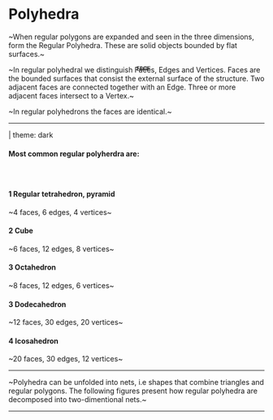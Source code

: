 


# Polyhedra

~When regular polygons are expanded and seen in the three dimensions, form the Regular Polyhedra. These are solid objects bounded by flat surfaces.~

<center>
    <f-scene3 style="position:relative;" isometric>
        <f-box3 rotation="30 30 0" scale="1.5"  />
        <div style="z-index:8; position:absolute; top:0; left:0; width:100%; height:100%; font-family:var(--font-mono); font-weight:400; font-size:75%;">
            <div style="position:absolute; top:12%; left:25%;">EDGE</div>
            <div style="position:absolute; top:54%; left:52%; color:var(--white)">FACE</div>
        </div>
    </f-scene3>
</center>

~In regular polyhedral we distinguish Faces, Edges and Vertices. Faces are the bounded surfaces that consist the external surface of the structure. Two adjacent faces are connected together with an Edge. Three or more  adjacent faces intersect to a Vertex.~

~In regular polyhedrons the faces are identical.~


---

| theme: dark


#### Most common regular polyherdra are:

### &nbsp;

#### **1** Regular tetrahedron, pyramid
~4 faces, 6 edges, 4 vertices~

<center>
    <f-scene3 isometric>
        <!-- <f-polyhedron3 hedron="Tetrahedron" rotation="0 90 0" scale="1.5" /> -->
        <f-hedron3 :shading="true" :height="1" :strokeWidth="0" :count="4" rotation="-30 0 60" scale="1.5" />
    </f-scene3>
</center>


#### **2** Cube
~6 faces, 12 edges, 8 vertices~

<center>
    <f-scene3 isometric>
        <f-box3 rotation="30 30 0" scale="1.5" />
    </f-scene3>
</center>


#### **3** Octahedron
~8 faces, 12 edges, 6 vertices~

<center>
    <f-scene3 isometric>
         <f-polyhedron3 hedron="Octahedron" rotation="-80 0 45" scale="1.5" :opacity="1" />
    </f-scene3>
</center>


#### **3** Dodecahedron
~12 faces, 30 edges, 20 vertices~

<center>
    <f-scene3 isometric>
        <f-polyhedron3 hedron="Dodecahedron" rotation="0 10 20" scale="1.5" />
    </f-scene3>
</center>


#### **4** Icosahedron
~20 faces, 30 edges, 12 vertices~

<center>
    <f-scene3 isometric>
        <f-polyhedron3 hedron="Icosahedron" rotation="0 10 20" scale="1.5" />
    </f-scene3>
</center>




---


~Polyhedra can be unfolded into nets, i.e shapes that combine triangles and regular polygons. The following figures present how regular polyhedra are decomposed into two-dimentional nets.~


---




